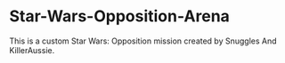 # Star-Wars-Opposition-Arena
This is a custom Star Wars: Opposition mission created by Snuggles And KillerAussie.
